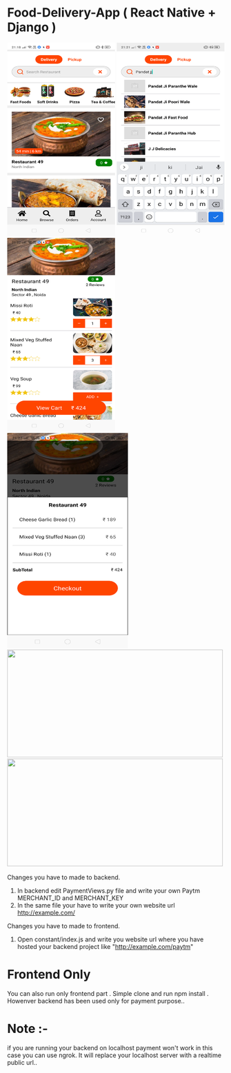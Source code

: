 # Food-Delivery-App ( React Native + Django )

<div style="display:'flex'; justify-content: 'space-between';">
  <img src="swiggy-x-frontend/assets/images/food-app-1.png" width="250" height="450">
  <img src="swiggy-x-frontend/assets/images/food-app-2.png" width="250" height="450">
  <img src="swiggy-x-frontend/assets/images/food-app-3.png" width="250" height="450">
 </div>

 <img src="swiggy-x-frontend/assets/images/food-app-4.png" width="280" height="500">
<img src="static/css/Screenshot%202021-10-23%20at%2015-02-26%20classes%20on.png" width="500" height="250">

<img src="static/css/Screenshot%202021-10-23%20at%2015-02-45%20classes%20on.png" width="500" height="250">

Changes you have to made to backend.
1. In backend edit PaymentViews.py file and write your own Paytm MERCHANT_ID and MERCHANT_KEY 
2. In the same file your have to write your own website url http://example.com/

Changes you  have to made to frontend.
1. Open constant/index.js and write you website url where you have hosted your backend project like "http://example.com/paytm"

# Frontend Only
You can also run only frontend part . Simple clone and run npm install . Howenver backend has been used only for payment purpose..

# Note :-
if you are running your backend on localhost payment won't work in this case you can use ngrok. It will replace your localhost server with a realtime public url..
